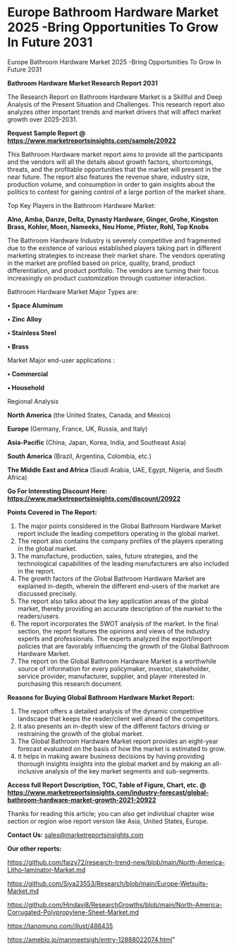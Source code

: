 # Europe Bathroom Hardware Market 2025 -Bring Opportunities To Grow In Future 2031
Europe Bathroom Hardware Market 2025 -Bring Opportunities To Grow In Future 2031

<strong>Bathroom Hardware Market Research Report 2031</strong>

The Research Report on Bathroom Hardware Market is a Skillful and Deep Analysis of the Present Situation and Challenges. This research report also analyzes other important trends and market drivers that will affect market growth over 2025-2031.

<strong>Request Sample Report @ <a href=https://www.marketreportsinsights.com/sample/20922>https://www.marketreportsinsights.com/sample/20922</a></strong>

This Bathroom Hardware market report aims to provide all the participants and the vendors will all the details about growth factors, shortcomings, threats, and the profitable opportunities that the market will present in the near future. The report also features the revenue share, industry size, production volume, and consumption in order to gain insights about the politics to contest for gaining control of a large portion of the market share.

Top Key Players in the Bathroom Hardware Market:

<strong>Alno, Amba, Danze, Delta, Dynasty Hardware, Ginger, Grohe, Kingston Brass, Kohler, Moen, Nameeks, Neu Home, Pfister, Rohl, Top Knobs</strong>

The Bathroom Hardware Industry is severely competitive and fragmented due to the existence of various established players taking part in different marketing strategies to increase their market share. The vendors operating in the market are profiled based on price, quality, brand, product differentiation, and product portfolio. The vendors are turning their focus increasingly on product customization through customer interaction.

Bathroom Hardware Market Major Types are:

<strong>• Space Aluminum

• Zinc Alloy

• Stainless Steel

• Brass</strong>

Market Major end-user applications :

<strong>• Commercial

• Household</strong>

Regional Analysis

</u><strong><b>North America</b></strong> (the United States, Canada, and Mexico)

<strong><b>Europe </b></strong>(Germany, France, UK, Russia, and Italy)

<strong><b>Asia-Pacific</b></strong> (China, Japan, Korea, India, and Southeast Asia)

<strong><b>South America</b></strong> (Brazil, Argentina, Colombia, etc.)

<strong><b>The Middle East and Africa</b></strong> (Saudi Arabia, UAE, Egypt, Nigeria, and South Africa)

<strong>Go For Interesting Discount Here: <a href=https://www.marketreportsinsights.com/discount/20922>https://www.marketreportsinsights.com/discount/20922</a></strong>

<strong>Points Covered in The Report:</strong>
<ol>
  <li>The major points considered in the Global Bathroom Hardware Market report include the leading competitors operating in the global market.</li>
  <li>The report also contains the company profiles of the players operating in the global market.</li>
  <li>The manufacture, production, sales, future strategies, and the technological capabilities of the leading manufacturers are also included in the report.</li>
  <li>The growth factors of the Global Bathroom Hardware Market are explained in-depth, wherein the different end-users of the market are discussed precisely.</li>
  <li>The report also talks about the key application areas of the global market, thereby providing an accurate description of the market to the readers/users.</li>
  <li>The report incorporates the SWOT analysis of the market. In the final section, the report features the opinions and views of the industry experts and professionals. The experts analyzed the export/import policies that are favorably influencing the growth of the Global Bathroom Hardware Market.</li>
  <li>The report on the Global Bathroom Hardware Market is a worthwhile source of information for every policymaker, investor, stakeholder, service provider, manufacturer, supplier, and player interested in purchasing this research document.</li>
</ol>
<strong>Reasons for Buying Global Bathroom Hardware Market Report:</strong>

<ol>
  <li>The report offers a detailed analysis of the dynamic competitive landscape that keeps the reader/client well ahead of the competitors.</li>
  <li>It also presents an in-depth view of the different factors driving or restraining the growth of the global market.</li>
  <li>The Global Bathroom Hardware Market report provides an eight-year forecast evaluated on the basis of how the market is estimated to grow.</li>
  <li>It helps in making aware business decisions by having providing thorough insights insights into the global market and by making an all-inclusive analysis of the key market segments and sub-segments.</li>
</ol>
<strong>Access full Report Description, TOC, Table of Figure, Chart, etc. @ <a href=https://www.marketreportsinsights.com/industry-forecast/global-bathroom-hardware-market-growth-2021-20922>https://www.marketreportsinsights.com/industry-forecast/global-bathroom-hardware-market-growth-2021-20922</a></strong>


Thanks for reading this article; you can also get individual chapter wise section or region wise report version like Asia, United States, Europe.

<strong>Contact Us:</strong>
sales@marketreportsinsights.com

<strong>Our other reports:</strong>

<a href=https://github.com/faizy72/research-trend-new/blob/main/North-America-Litho-laminator-Market.md>https://github.com/faizy72/research-trend-new/blob/main/North-America-Litho-laminator-Market.md</a>

<a href=https://github.com/Siya23553/Research/blob/main/Europe-Wetsuits-Market.md>https://github.com/Siya23553/Research/blob/main/Europe-Wetsuits-Market.md</a>

<a href=https://github.com/Hindavi8/ResearchGrowths/blob/main/North-America-Corrugated-Polypropylene-Sheet-Market.md>https://github.com/Hindavi8/ResearchGrowths/blob/main/North-America-Corrugated-Polypropylene-Sheet-Market.md</a>

<a href=https://tanomuno.com/illust/488435>https://tanomuno.com/illust/488435</a>

<a href=https://ameblo.jp/manmeetsigh/entry-12888022074.html>https://ameblo.jp/manmeetsigh/entry-12888022074.html</a>"

